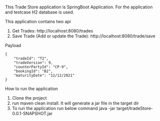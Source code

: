 This Trade Store application is SpringBoot Application. For the application and testcase H2 database is used.   

This application contains two api

1) Get Trades: http://localhost:8080/trades
2) Save Trade (Add or update the Trade): http://localhost:8080/trade/save

Payload

    {
        "tradeId": "T2",
        "tradeVersion": 9,
        "counterPartyId": "CP-9",
        "bookingId": "B2",
        "maturityDate": "12/12/2021"
    }
    


How to run the application

1) Clone the project
2) run maven clean install. It will generate a jar file in the target dir
3) To run the application run below command
    java -jar target/tradeStore-0.0.1-SNAPSHOT.jar
   
   
  